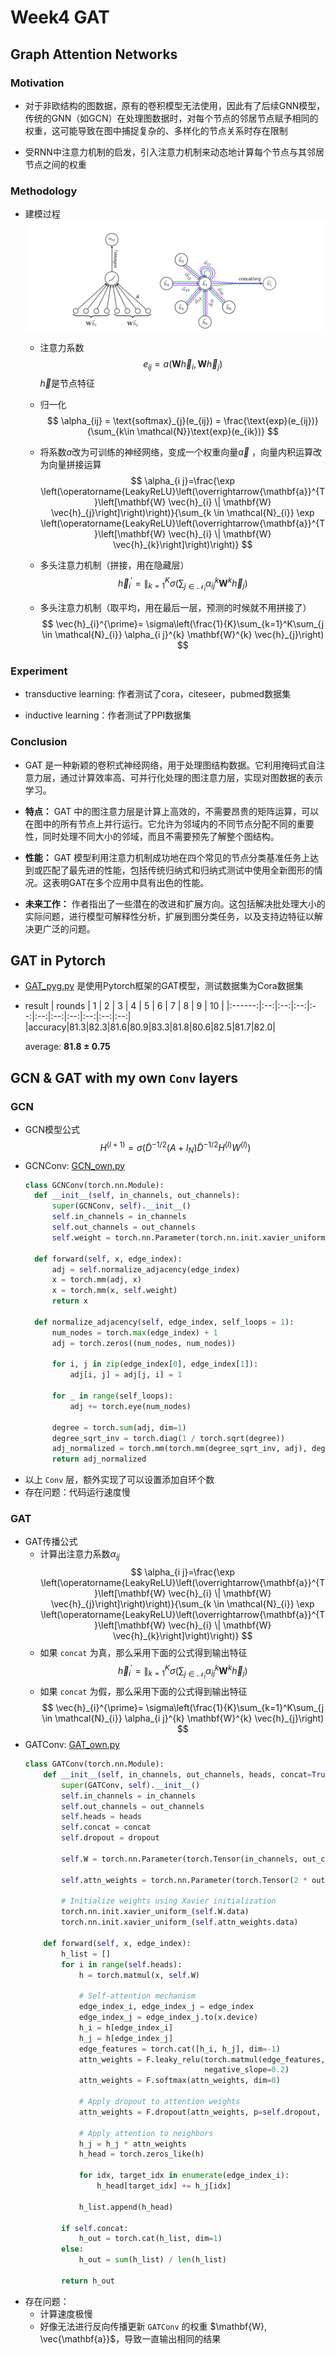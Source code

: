 # Week4 GAT
## Graph Attention Networks

### Motivation

- 对于非欧结构的图数据，原有的卷积模型无法使用，因此有了后续GNN模型，传统的GNN（如GCN）在处理图数据时，对每个节点的邻居节点赋予相同的权重，这可能导致在图中捕捉复杂的、多样化的节点关系时存在限制
    
- 受RNN中注意力机制的启发，引入注意力机制来动态地计算每个节点与其邻居节点之间的权重
    

### Methodology

- 建模过程![GAT](GAT.png)
    
    - 注意力系数 
        $$
        e_{ij} = a(\mathbf{W}\vec{h}_i, \mathbf{W}\vec{h}_j)
        $$ 
        $\vec{h}$是节点特征
        
    - 归一化
        $$
        \alpha_{ij} = \text{softmax}_{j}(e_{ij}) = \frac{\text{exp}(e_{ij})}{\sum_{k\in \mathcal{N}}\text{exp}(e_{ik})}
        $$
        
    - 将系数$a$改为可训练的神经网络，变成一个权重向量$\vec{a}$ ，向量内积运算改为向量拼接运算 
        $$
        \alpha_{i j}=\frac{\exp \left(\operatorname{LeakyReLU}\left(\overrightarrow{\mathbf{a}}^{T}\left[\mathbf{W} \vec{h}_{i} \| \mathbf{W} \vec{h}_{j}\right]\right)\right)}{\sum_{k \in \mathcal{N}_{i}} \exp \left(\operatorname{LeakyReLU}\left(\overrightarrow{\mathbf{a}}^{T}\left[\mathbf{W} \vec{h}_{i} \| \mathbf{W} \vec{h}_{k}\right]\right)\right)}
        $$
        
    - 多头注意力机制（拼接，用在隐藏层）
        $$
        \vec{h}_{i}^{\prime}=\|_{k=1}^{K} \sigma\left(\sum_{j \in \mathcal{N}_{i}} \alpha_{i j}^{k} \mathbf{W}^{k} \vec{h}_{j}\right)
        $$

    - 多头注意力机制（取平均，用在最后一层，预测的时候就不用拼接了）
        $$
        \vec{h}_{i}^{\prime}= \sigma\left(\frac{1}{K}\sum_{k=1}^K\sum_{j \in \mathcal{N}_{i}} \alpha_{i j}^{k} \mathbf{W}^{k} \vec{h}_{j}\right)
        $$
        

### Experiment

- transductive learning: 作者测试了cora，citeseer，pubmed数据集
    
- inductive learning：作者测试了PPI数据集
    

### Conclusion

- GAT 是一种新颖的卷积式神经网络，用于处理图结构数据。它利用掩码式自注意力层，通过计算效率高、可并行化处理的图注意力层，实现对图数据的表示学习。
    
- **特点：** GAT 中的图注意力层是计算上高效的，不需要昂贵的矩阵运算，可以在图中的所有节点上并行运行。它允许为邻域内的不同节点分配不同的重要性，同时处理不同大小的邻域，而且不需要预先了解整个图结构。
    
- **性能：** GAT 模型利用注意力机制成功地在四个常见的节点分类基准任务上达到或匹配了最先进的性能，包括传统归纳式和归纳式测试中使用全新图形的情况。这表明GAT在多个应用中具有出色的性能。
    
- **未来工作：** 作者指出了一些潜在的改进和扩展方向。这包括解决批处理大小的实际问题，进行模型可解释性分析，扩展到图分类任务，以及支持边特征以解决更广泛的问题。
    

## GAT in Pytorch
- [GAT_pyg.py](GAT_pyg.py) 是使用Pytorch框架的GAT模型，测试数据集为Cora数据集
- result
    | rounds | 1  | 2  | 3  | 4  | 5  | 6  | 7  | 8  | 9  | 10 |
    |:------:|:--:|:--:|:--:|:--:|:--:|:--:|:--:|:--:|:--:|:--:|
    |accuracy|81.3|82.3|81.6|80.9|83.3|81.8|80.6|82.5|81.7|82.0|
  
    average: **81.8 ± 0.75**

## GCN & GAT with my own `Conv` layers
### GCN
- GCN模型公式
  $$
  H^{(l + 1)} = \sigma(\tilde{D}^{-1/2}(A + I_N)\tilde{D}^{-1/2}H^{(l)}W^{(l)})
  $$
- GCNConv: [GCN_own.py](GCN_own.py)
  ```py
  class GCNConv(torch.nn.Module):
    def __init__(self, in_channels, out_channels):
        super(GCNConv, self).__init__()
        self.in_channels = in_channels
        self.out_channels = out_channels
        self.weight = torch.nn.Parameter(torch.nn.init.xavier_uniform_(torch.empty(in_channels, out_channels)))

    def forward(self, x, edge_index):
        adj = self.normalize_adjacency(edge_index)
        x = torch.mm(adj, x)
        x = torch.mm(x, self.weight)
        return x

    def normalize_adjacency(self, edge_index, self_loops = 1):
        num_nodes = torch.max(edge_index) + 1
        adj = torch.zeros((num_nodes, num_nodes))
        
        for i, j in zip(edge_index[0], edge_index[1]):
            adj[i, j] = adj[j, i] = 1

        for _ in range(self_loops):
            adj += torch.eye(num_nodes)

        degree = torch.sum(adj, dim=1)
        degree_sqrt_inv = torch.diag(1 / torch.sqrt(degree))
        adj_normalized = torch.mm(torch.mm(degree_sqrt_inv, adj), degree_sqrt_inv)
        return adj_normalized
  ```
- 以上 `Conv` 层，额外实现了可以设置添加自环个数
- 存在问题：代码运行速度慢

### GAT

- GAT传播公式
  - 计算出注意力系数$\alpha_{ij}$
    $$
    \alpha_{i j}=\frac{\exp \left(\operatorname{LeakyReLU}\left(\overrightarrow{\mathbf{a}}^{T}\left[\mathbf{W} \vec{h}_{i} \| \mathbf{W} \vec{h}_{j}\right]\right)\right)}{\sum_{k \in \mathcal{N}_{i}} \exp \left(\operatorname{LeakyReLU}\left(\overrightarrow{\mathbf{a}}^{T}\left[\mathbf{W} \vec{h}_{i} \| \mathbf{W} \vec{h}_{k}\right]\right)\right)}
    $$
  - 如果 `concat` 为真，那么采用下面的公式得到输出特征
    $$
    \vec{h}_{i}^{\prime}=\|_{k=1}^{K} \sigma\left(\sum_{j \in \mathcal{N}_{i}} \alpha_{i j}^{k} \mathbf{W}^{k} \vec{h}_{j}\right)
    $$
  - 如果 `concat` 为假，那么采用下面的公式得到输出特征
    $$
    \vec{h}_{i}^{\prime}= \sigma\left(\frac{1}{K}\sum_{k=1}^K\sum_{j \in \mathcal{N}_{i}} \alpha_{i j}^{k} \mathbf{W}^{k} \vec{h}_{j}\right)
    $$
- GATConv: [GAT_own.py](GAT_own.py)
    ```py
    class GATConv(torch.nn.Module):
        def __init__(self, in_channels, out_channels, heads, concat=True, dropout=0.6):
            super(GATConv, self).__init__()
            self.in_channels = in_channels
            self.out_channels = out_channels
            self.heads = heads
            self.concat = concat
            self.dropout = dropout

            self.W = torch.nn.Parameter(torch.Tensor(in_channels, out_channels))

            self.attn_weights = torch.nn.Parameter(torch.Tensor(2 * out_channels, 1))

            # Initialize weights using Xavier initialization
            torch.nn.init.xavier_uniform_(self.W.data)
            torch.nn.init.xavier_uniform_(self.attn_weights.data)

        def forward(self, x, edge_index):
            h_list = []
            for i in range(self.heads):
                h = torch.matmul(x, self.W)  
                
                # Self-attention mechanism
                edge_index_i, edge_index_j = edge_index
                edge_index_j = edge_index_j.to(x.device)
                h_i = h[edge_index_i]
                h_j = h[edge_index_j]
                edge_features = torch.cat([h_i, h_j], dim=-1)
                attn_weights = F.leaky_relu(torch.matmul(edge_features, self.attn_weights), 
                                            negative_slope=0.2)
                attn_weights = F.softmax(attn_weights, dim=0)
                
                # Apply dropout to attention weights
                attn_weights = F.dropout(attn_weights, p=self.dropout, training=self.training)
                
                # Apply attention to neighbors
                h_j = h_j * attn_weights
                h_head = torch.zeros_like(h)  
                
                for idx, target_idx in enumerate(edge_index_i):
                    h_head[target_idx] += h_j[idx]
                    
                h_list.append(h_head)

            if self.concat:
                h_out = torch.cat(h_list, dim=1)
            else:
                h_out = sum(h_list) / len(h_list)
                
            return h_out
    ```
- 存在问题：
  - 计算速度极慢
  - 好像无法进行反向传播更新 `GATConv` 的权重 $\mathbf{W}, \vec{\mathbf{a}}$，导致一直输出相同的结果
